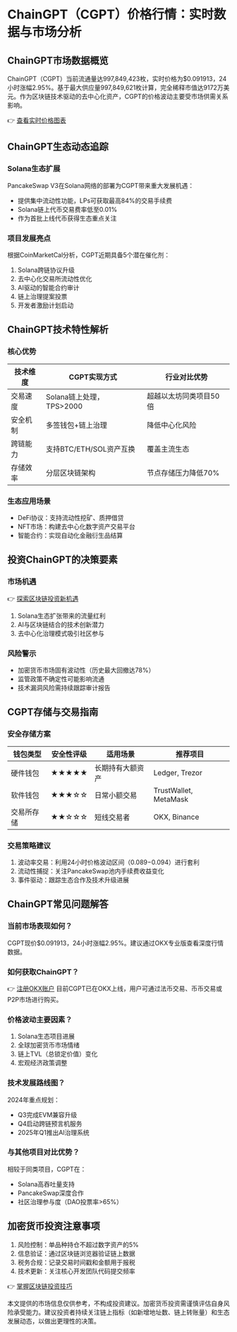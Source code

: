 # ChainGPT（CGPT）价格行情：实时数据与市场分析

## ChainGPT市场数据概览

ChainGPT（CGPT）当前流通量达997,849,423枚，实时价格为$0.091913，24小时涨幅2.95%。基于最大供应量997,849,621枚计算，完全稀释市值达9172万美元。作为区块链技术驱动的去中心化资产，CGPT的价格波动主要受市场供需关系影响。

👉 [查看实时价格图表](https://bit.ly/okx_welcome)

## ChainGPT生态动态追踪

### Solana生态扩展
PancakeSwap V3在Solana网络的部署为CGPT带来重大发展机遇：
- 提供集中流动性功能，LPs可获取最高84%的交易手续费
- Solana链上代币交易费率低至0.01%
- 作为首批上线代币获得生态重点关注

### 项目发展亮点
根据CoinMarketCal分析，CGPT近期具备5个潜在催化剂：
1. Solana跨链协议升级
2. 去中心化交易所流动性优化
3. AI驱动的智能合约审计
4. 链上治理提案投票
5. 开发者激励计划启动

## ChainGPT技术特性解析

### 核心优势
| 技术维度        | CGPT实现方式                  | 行业对比优势          |
|-----------------|-----------------------------|---------------------|
| 交易速度        | Solana链上处理，TPS>2000    | 超越以太坊同类项目50倍 |
| 安全机制        | 多签钱包+链上治理            | 降低中心化风险        |
| 跨链能力        | 支持BTC/ETH/SOL资产互换      | 覆盖主流生态          |
| 存储效率        | 分层区块链架构               | 节点存储压力降低70%   |

### 生态应用场景
- DeFi协议：支持流动性挖矿、质押借贷
- NFT市场：构建去中心化数字资产交易平台
- 智能合约：实现自动化金融衍生品结算

## 投资ChainGPT的决策要素

### 市场机遇
👉 [探索区块链投资新机遇](https://bit.ly/okx_welcome)
1. Solana生态扩张带来的流量红利
2. AI与区块链结合的技术创新潜力
3. 去中心化治理模式吸引社区参与

### 风险警示
- 加密货币市场固有波动性（历史最大回撤达78%）
- 监管政策不确定性可能影响流通
- 技术漏洞风险需持续跟踪审计报告

## CGPT存储与交易指南

### 安全存储方案
| 钱包类型 | 安全性评级 | 适用场景                | 推荐项目              |
|----------|------------|-------------------------|-----------------------|
| 硬件钱包 | ★★★★★      | 长期持有大额资产        | Ledger, Trezor        |
| 软件钱包 | ★★★☆☆      | 日常小额交易            | TrustWallet, MetaMask |
| 交易所存储 | ★★☆☆☆     | 短线交易者                | OKX, Binance          |

### 交易策略建议
1. 波动率交易：利用24小时价格波动区间（$0.089-$0.094）进行套利
2. 流动性捕捉：关注PancakeSwap池内手续费收益变化
3. 事件驱动：跟踪生态合作及技术升级进展

## ChainGPT常见问题解答

### 当前市场表现如何？
CGPT现价$0.091913，24小时涨幅2.95%。建议通过OKX专业版查看深度行情数据。

### 如何获取ChainGPT？
👉 [注册OKX账户](https://bit.ly/okx_welcome)
目前CGPT已在OKX上线，用户可通过法币交易、币币交易或P2P市场进行购买。

### 价格波动主要因素？
1. Solana生态项目进展
2. 全球加密货币市场情绪
3. 链上TVL（总锁定价值）变化
4. 宏观经济政策调整

### 技术发展路线图？
2024年重点规划：
- Q3完成EVM兼容升级
- Q4启动跨链预言机服务
- 2025年Q1推出AI治理系统

### 与其他项目对比优势？
相较于同类项目，CGPT在：
- Solana高吞吐量支持
- PancakeSwap深度合作
- 社区治理参与度（DAO投票率>65%）

## 加密货币投资注意事项

1. 风险控制：单品种持仓不超过数字资产的5%
2. 信息验证：通过区块链浏览器验证链上数据
3. 税务合规：记录交易时间戳和金额用于报税
4. 技术更新：关注核心开发团队代码提交频率

👉 [掌握区块链投资技巧](https://bit.ly/okx_welcome)

本文提供的市场信息仅供参考，不构成投资建议。加密货币投资需谨慎评估自身风险承受能力。建议投资者持续关注链上指标（如新增地址数、链上转账量）和生态发展动态，以做出更理性的决策。